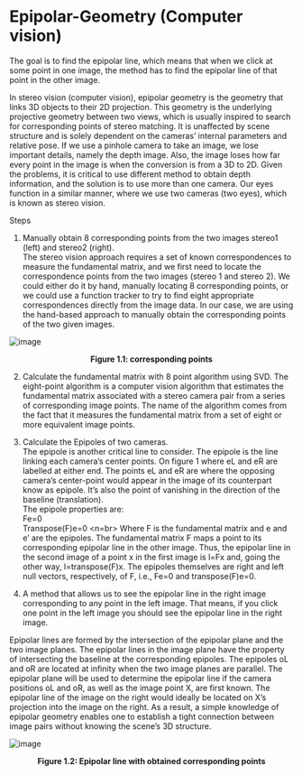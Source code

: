 # Epipolar-Geometry (Computer vision)
The goal is to find the epipolar line, which means that when we click at some point in one image, the method has to find the epipolar line of that point in the other image.

In stereo vision (computer vision), epipolar geometry is the geometry that links 3D objects to their 2D projection. This geometry is the underlying projective geometry between two views, which is usually inspired to search for corresponding points of stereo matching. It is unaffected by scene structure and is solely dependent on the cameras’ internal parameters and relative pose. If we use a pinhole camera to take an image, we lose important details, namely the depth image. Also, the image loses how far every point in the image is when the conversion is from a 3D to 2D. Given the problems, it is critical to use different method to obtain depth information, and the solution is to use more than one camera. Our eyes function in a similar manner, where we use two cameras (two eyes), which is known as stereo vision.

Steps </br>
1. Manually obtain 8 corresponding points from the two images stereo1 (left) and stereo2 (right). </br>
The stereo vision approach requires a set of known correspondences to measure the fundamental matrix, and we first need to locate the correspondence points from the two images
(stereo 1 and stereo 2). We could either do it by hand, manually locating 8 corresponding
points, or we could use a function tracker to try to find eight appropriate correspondences
directly from the image data. In our case, we are using the hand-based approach to manually obtain the corresponding points of the two given images.

![image](https://user-images.githubusercontent.com/22916069/194381315-ca5e5b16-0f1c-468b-911b-ccfee4744c06.png)

<figcaption align = "center"><b>Figure 1.1: corresponding points</b></figcaption>

2. Calculate the fundamental matrix with 8 point algorithm using SVD.
The eight-point algorithm is a computer vision algorithm that estimates the fundamental
matrix associated with a stereo camera pair from a series of corresponding image points.
The name of the algorithm comes from the fact that it measures the fundamental matrix
from a set of eight or more equivalent image points.

3. Calculate the Epipoles of two cameras. </br>
The epipole is another critical line to consider. The epipole is the line linking each camera’s center points. On figure 1 where eL and eR are labelled at either end. The points
eL and eR are where the opposing camera’s center-point would appear in the image of
its counterpart know as epipole. It’s also the point of vanishing in the direction of the
baseline (translation). </br>
The epipole properties are:</br>
Fe=0 <br>
Transpose(F)e=0 <n=br>
Where F is the fundamental matrix and e and e’ are the epipoles. The fundamental
matrix F maps a point to its corresponding epipolar line in the other image. Thus, the
epipolar line in the second image of a point x in the first image is l=Fx and, going the
other way, l=transpose(F)x. The epipoles themselves are right and left null vectors, respectively, of F, i.e., Fe=0 and transpose(F)e=0.

4. A method that allows us to see the epipolar line in the right image corresponding to any point in the left image. That means,
if you click one point in the left image you should see the epipolar line in the right image.

Epipolar lines are formed by the intersection of the epipolar plane and the two image planes. The epipolar lines in the image plane have the property of intersecting the baseline at the corresponding epipoles. The epipoles oL and oR are located at infinity when the two image planes are parallel.
The epipolar plane will be used to determine the epipolar line if the camera positions oL and oR, as well as the image point X, are first known. The epipolar line of the image on the right would ideally be located on X’s projection into the image on the right. As a result, a simple knowledge of epipolar geometry enables one to establish a tight connection between image pairs without knowing the scene’s 3D structure.

![image](https://user-images.githubusercontent.com/22916069/194384370-b1efb787-6ff2-434c-88e8-daee4a73decb.png)
<figcaption align = "center"><b>Figure 1.2: Epipolar line with obtained corresponding points</b> </figcaption>
